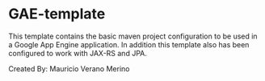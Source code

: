 # GAE-template
This template contains the basic maven project configuration to be used in a Google App Engine application.
In addition this template also has been configured to work with JAX-RS and JPA.

Created By: Mauricio Verano Merino
